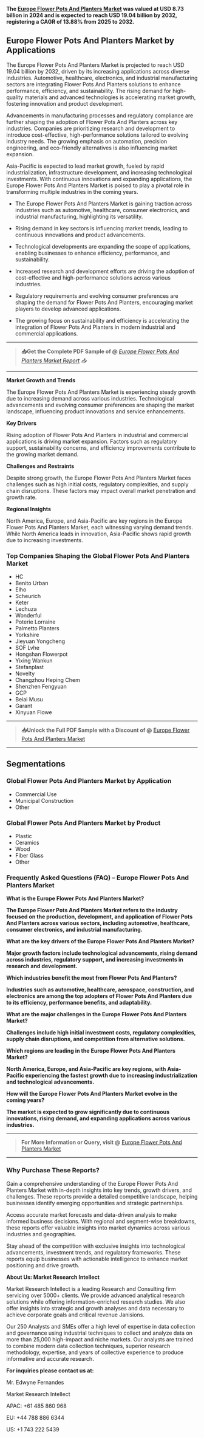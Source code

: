 <p><strong>The <a href="https://www.marketresearchintellect.com/download-sample/?rid=309414&amp;utm_source=Pulse-April-Europe&amp;utm_medium=852">Europe Flower Pots And Planters Market</a> was valued at USD 8.73 billion in 2024 and is expected to reach USD 19.04 billion by 2032, registering a CAGR of 13.88% from 2025 to 2032.</strong></p><h2>Europe Flower Pots And Planters Market by Applications&nbsp;</h2><p><p>The Europe Flower Pots And Planters Market is projected to reach USD 19.04 billion by 2032, driven by its increasing applications across diverse industries. Automotive, healthcare, electronics, and industrial manufacturing sectors are integrating Flower Pots And Planters solutions to enhance performance, efficiency, and sustainability. The rising demand for high-quality materials and advanced technologies is accelerating market growth, fostering innovation and product development.</p><p>Advancements in manufacturing processes and regulatory compliance are further shaping the adoption of Flower Pots And Planters across key industries. Companies are prioritizing research and development to introduce cost-effective, high-performance solutions tailored to evolving industry needs. The growing emphasis on automation, precision engineering, and eco-friendly alternatives is also influencing market expansion.</p><p>Asia-Pacific is expected to lead market growth, fueled by rapid industrialization, infrastructure development, and increasing technological investments. With continuous innovations and expanding applications, the Europe Flower Pots And Planters Market is poised to play a pivotal role in transforming multiple industries in the coming years.</p></p><ul><li><p>The Europe Flower Pots And Planters Market is gaining traction across industries such as automotive, healthcare, consumer electronics, and industrial manufacturing, highlighting its versatility.</p></li><li><p>Rising demand in key sectors is influencing market trends, leading to continuous innovations and product advancements.</p></li><li><p>Technological developments are expanding the scope of applications, enabling businesses to enhance efficiency, performance, and sustainability.</p></li><li><p>Increased research and development efforts are driving the adoption of cost-effective and high-performance solutions across various industries.</p></li><li><p>Regulatory requirements and evolving consumer preferences are shaping the demand for Flower Pots And Planters, encouraging market players to develop advanced applications.</p></li><li><p>The growing focus on sustainability and efficiency is accelerating the integration of Flower Pots And Planters in modern industrial and commercial applications.</p></li></ul><hr /><blockquote><p><strong><span class="font-[700]">📥Get the Complete PDF Sample of @ </span></strong><em><span class="font-[700]"><a href="https://www.marketresearchintellect.com/download-sample/?rid=309414&amp;utm_source=Pulse-April-Europe&amp;utm_medium=852" target="_blank" data-tracking-control-name="article-ssr-frontend-pulse_little-text-block" data-tracking-will-navigate="" data-test-link="">Europe Flower Pots And Planters Market Report</a>&nbsp;📥</span></em></p></blockquote><hr /><p class="" data-start="77" data-end="360"><strong data-start="77" data-end="105">Market Growth and Trends</strong></p><p class="" data-start="77" data-end="360">The Europe Flower Pots And Planters Market is experiencing steady growth due to increasing demand across various industries. Technological advancements and evolving consumer preferences are shaping the market landscape, influencing product innovations and service enhancements.</p><p class="" data-start="362" data-end="606"><strong data-start="362" data-end="377">Key Drivers</strong></p><p class="" data-start="362" data-end="606">Rising adoption of Flower Pots And Planters in industrial and commercial applications is driving market expansion. Factors such as regulatory support, sustainability concerns, and efficiency improvements contribute to the growing market demand.</p><p class="" data-start="608" data-end="849"><strong data-start="608" data-end="637">Challenges and Restraints</strong></p><p class="" data-start="608" data-end="849">Despite strong growth, the Europe Flower Pots And Planters Market faces challenges such as high initial costs, regulatory complexities, and supply chain disruptions. These factors may impact overall market penetration and growth rate.</p><p class="" data-start="851" data-end="1095"><strong data-start="851" data-end="872">Regional Insights</strong></p><p class="" data-start="851" data-end="1095">North America, Europe, and Asia-Pacific are key regions in the Europe Flower Pots And Planters Market, each witnessing varying demand trends. While North America leads in innovation, Asia-Pacific shows rapid growth due to increasing investments.</p><p><h3>Top Companies Shaping the Global Flower Pots And Planters Market </h3><ul><li>HC</li><li>Benito Urban</li><li>Elho</li><li>Scheurich</li><li>Keter</li><li>Lechuza</li><li>Wonderful</li><li>Poterie Lorraine</li><li>Palmetto Planters</li><li>Yorkshire</li><li>Jieyuan Yongcheng</li><li>SOF Lvhe</li><li>Hongshan Flowerpot</li><li>Yixing Wankun</li><li>Stefanplast</li><li>Novelty</li><li>Changzhou Heping Chem</li><li>Shenzhen Fengyuan</li><li>GCP</li><li>Beiai Musu</li><li>Garant</li><li>Xinyuan Flowe</li></ul></p><hr /><blockquote><p><strong>📥Unlock the Full PDF Sample with a Discount of @</strong> <a href="https://www.marketresearchintellect.com/ask-for-discount/?rid=309414&amp;utm_source=Pulse-April-Europe&amp;utm_medium=852">Europe Flower Pots And Planters Market</a></p></blockquote><hr /><p><h2>Segmentations</h2><h3>Global Flower Pots And Planters Market by Application</h3><ul><li>Commercial Use</li><li>Municipal Construction</li><li>Other</li></ul><h3>Global Flower Pots And Planters Market by Product</h3><ul><li>Plastic</li><li>Ceramics</li><li>Wood</li><li>Fiber Glass</li><li>Other</li></ul></p><h3><strong>Frequently Asked Questions (FAQ) &ndash; Europe Flower Pots And Planters Market</strong></h3><p><strong>What is the Europe Flower Pots And Planters Market?</strong></p><p><strong>The Europe Flower Pots And Planters Market refers to the industry focused on the production, development, and application of Flower Pots And Planters across various sectors, including automotive, healthcare, consumer electronics, and industrial manufacturing.</strong></p><p><strong>What are the key drivers of the Europe Flower Pots And Planters Market?</strong></p><p><strong>Major growth factors include technological advancements, rising demand across industries, regulatory support, and increasing investments in research and development.</strong></p><p><strong>Which industries benefit the most from Flower Pots And Planters?</strong></p><p><strong>Industries such as automotive, healthcare, aerospace, construction, and electronics are among the top adopters of Flower Pots And Planters due to its efficiency, performance benefits, and adaptability.</strong></p><p><strong>What are the major challenges in the Europe Flower Pots And Planters Market?</strong></p><p><strong>Challenges include high initial investment costs, regulatory complexities, supply chain disruptions, and competition from alternative solutions.</strong></p><p><strong>Which regions are leading in the Europe Flower Pots And Planters Market?</strong></p><p><strong>North America, Europe, and Asia-Pacific are key regions, with Asia-Pacific experiencing the fastest growth due to increasing industrialization and technological advancements.</strong></p><p><strong>How will the Europe Flower Pots And Planters Market evolve in the coming years?</strong></p><p><strong>The market is expected to grow significantly due to continuous innovations, rising demand, and expanding applications across various industries.</strong></p><hr /><blockquote><p><span class="font-[700]"><strong>For More Information or Query, visit&nbsp;@</strong>&nbsp;</span><span class="font-[700]"><a href="https://www.marketresearchintellect.com/product/global-flower-pots-and-planters-market-size-and-forecast/?utm_source=Linkedin&utm_medium=852" target="_blank" data-tracking-control-name="article-ssr-frontend-pulse_little-text-block" data-tracking-will-navigate="" data-test-link="">Europe Flower Pots And Planters Market</a></span></p></blockquote><hr /><h3><strong data-start="0" data-end="31">Why Purchase These Reports?</strong></h3><p class="" data-start="35" data-end="297">Gain a comprehensive understanding of the Europe Flower Pots And Planters Market with in-depth insights into key trends, growth drivers, and challenges. These reports provide a detailed competitive landscape, helping businesses identify emerging opportunities and strategic partnerships.</p><p class="" data-start="299" data-end="540">Access accurate market forecasts and data-driven analysis to make informed business decisions. With regional and segment-wise breakdowns, these reports offer valuable insights into market dynamics across various industries and geographies.</p><p class="" data-start="542" data-end="784">Stay ahead of the competition with exclusive insights into technological advancements, investment trends, and regulatory frameworks. These reports equip businesses with actionable intelligence to enhance market positioning and drive growth.</p><p><strong><span class="font-[700]">About Us: Market Research Intellect</span></strong></p><p><span class="">Market Research Intellect is a leading Research and Consulting firm servicing over 5000+ clients. We provide advanced analytical research solutions while offering information-enriched research studies.&nbsp;</span>We also offer insights into strategic and growth analyses and data necessary to achieve corporate goals and critical revenue Janisions.</p><p><span class="">Our 250 Analysts and SMEs offer a high level of expertise in data collection and governance using industrial techniques to collect and analyze data on more than 25,000 high-impact and niche markets. Our analysts are trained to combine modern data collection techniques, superior research methodology, expertise, and years of collective experience to produce informative and accurate research.</span></p><p><strong>For inquiries please contact us at:</strong></p><p>Mr. Edwyne Fernandes</p><p>Market Research Intellect</p><p>APAC: +61 485 860 968</p><p>EU: +44 788 886 6344</p><p>US: +1 743 222 5439</p>